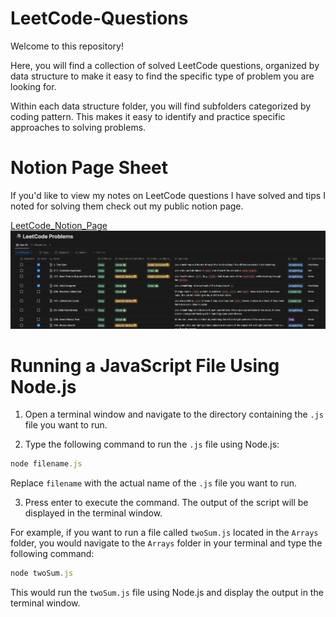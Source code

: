 # LeetCode-Questions
Welcome to this repository!

Here, you will find a collection of solved LeetCode questions, organized by data structure to make it easy to find the specific type of problem you are looking for.

Within each data structure folder, you will find subfolders categorized by coding pattern. This makes it easy to identify and practice specific approaches to solving problems.

# Notion Page Sheet
If you'd like to view my notes on LeetCode questions I have solved and tips I noted for
solving them check out my public notion page.

[LeetCode_Notion_Page](https://irradiated-divan-178.notion.site/f1189912deab4d8eb5bd0a2ac0736388?v=81465bdacac24e5d9f681c50bf6f074d)
![Example Image](leetcode_notion_image.png)

# Running a JavaScript File Using Node.js
1. Open a terminal window and navigate to the directory containing the `.js` file you want to run.

2. Type the following command to run the `.js` file using Node.js:
```javascript
node filename.js
```
Replace `filename` with the actual name of the `.js` file you want to run.

3. Press enter to execute the command. The output of the script will be displayed in the terminal window.

For example, if you want to run a file called `twoSum.js` located in the `Arrays` folder, you would navigate to the `Arrays` folder in your terminal and type the following command:

```javascript
node twoSum.js
```
This would run the `twoSum.js` file using Node.js and display the output in the terminal window.